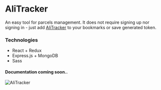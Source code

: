 # AliTracker
An easy tool for parcels management. It does not require signing up nor signing in - just add [AliTracker](https://alitracker.herokuapp.com/) to your bookmarks or save generated token.

### Technologies

 - React + Redux
 - Express.js + MongoDB
 - Sass

#### Documentation coming soon..
![AliTracker](http://i.imgur.com/1d5tXyv.png)
